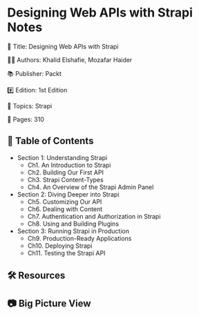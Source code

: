 # Designing Web APIs with Strapi Notes

📕 Title: Designing Web APIs with Strapi

👨‍💻 Authors: Khalid Elshafie, Mozafar Haider

📚 Publisher: Packt

#️⃣ Edition: 1st Edition

💾 Topics: Strapi

📄 Pages: 310

## 📝 Table of Contents

- Section 1: Understanding Strapi
  - Ch1. An Introduction to Strapi
  - Ch2. Building Our First API
  - Ch3. Strapi Content-Types
  - Ch4. An Overview of the Strapi Admin Panel
- Section 2: Diving Deeper into Strapi
  - Ch5. Customizing Our API
  - Ch6. Dealing with Content
  - Ch7. Authentication and Authorization in Strapi
  - Ch8. Using and Building Plugins
- Section 3: Running Strapi in Production
  - Ch9. Production-Ready Applications
  - Ch10. Deploying Strapi
  - Ch11. Testing the Strapi API

## 🛠️ Resources

## 📷 Big Picture View
